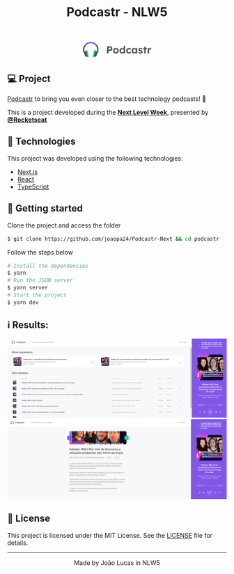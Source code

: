 <h1 align="center">
    Podcastr - NLW5
</h1>

<br>

<p align="center">
  <img alt="Moveit" src="public/logo.svg" width="160px">
</p>

## 💻 Project

[Podcastr](https://podcastr-nlw.vercel.app/) to bring you even closer to the best technology podcasts! 💜 

This is a project developed during the **[Next Level Week](https://nextlevelweek.com/)**, presented by **[@Rocketseat](https://github.com/Rocketseat)**

## 🧪 Technologies

This project was developed using the following technologies:

- [Next.js](https://nextjs.org/)
- [React](https://reactjs.org)
- [TypeScript](https://www.typescriptlang.org/)

## 🚀 Getting started

Clone the project and access the folder

```bash
$ git clone https://github.com/joaopa24/Podcastr-Next && cd podcastr
```

Follow the steps below
```bash
# Install the dependencies
$ yarn
# Run the JSON server
$ yarn server
# Start the project
$ yarn dev
```

## ℹ️ Results:

 ![TeladeInicio](./public/tela1.PNG)
 ![TeladeInicio2](./public/tela2.PNG)


## 📝 License

This project is licensed under the MIT License. See the [LICENSE](LICENSE.md) file for details.


---

<p align="center">Made by João Lucas in NLW5</p>
